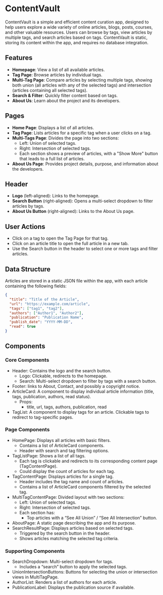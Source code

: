 # ContentVault

ContentVault is a simple and efficient content curation app, designed to help users explore a wide variety of online articles, blogs, posts, courses, and other valuable resources. Users can browse by tags, view articles by multiple tags, and search articles based on tags. ContentVault is static, storing its content within the app, and requires no database integration.

## Features

- **Homepage**: View a list of all available articles.
- **Tag Page**: Browse articles by individual tags.
- **Multi-Tag Page**: Compare articles by selecting multiple tags, showing both union (all articles with any of the selected tags) and intersection (articles containing all selected tags).
- **Search & Filter**: Quickly filter content based on tags.
- **About Us**: Learn about the project and its developers.

## Pages

- **Home Page**: Displays a list of all articles.
- **Tag Page**: Lists articles for a specific tag when a user clicks on a tag.
- **Multi-Tags Page**: Divides the page into two sections:
  - Left: Union of selected tags.
  - Right: Intersection of selected tags.
  - Each section shows a preview of articles, with a "Show More" button that leads to a full list of articles.
- **About Us Page**: Provides project details, purpose, and information about the developers.

## Header

- **Logo** (left-aligned): Links to the homepage.
- **Search Button** (right-aligned): Opens a multi-select dropdown to filter articles by tags.
- **About Us Button** (right-aligned): Links to the About Us page.

## User Actions

- Click on a tag to open the Tag Page for that tag.
- Click on an article title to open the full article in a new tab.
- Use the Search button in the header to select one or more tags and filter articles.

## Data Structure

Articles are stored in a static JSON file within the app, with each article containing the following fields:

```json
{
  "title": "Title of the Article",
  "url": "https://example.com/article",
  "tags": ["tag1", "tag2"],
  "authors": ["Author1", "Author2"],
  "publication": "Publication Name",
  "publish_date": "YYYY-MM-DD",
  "read": true
}
```

## Components

### Core Components
- Header: Contains the logo and the search button.
  - Logo: Clickable, redirects to the homepage.
  - Search: Multi-select dropdown to filter by tags with a search button.
- Footer: links to About, Contact, and possibly a copyright notice.
- ArticleCard: A component to display individual article information (title, tags, publication, authors, read status).
  - Props:
    - title, url, tags, authors, publication, read
- TagList: A component to display tags for an article. Clickable tags to redirect to tag-specific pages.

### Page Components
- HomePage: Displays all articles with basic filters.
  - Contains a list of ArticleCard components.
  - Header with search and tag filtering options.
- TagListPage: Shows a list of all tags.
  - Each tag is clickable and redirects to its corresponding content page (TagContentPage).
  - Could display the count of articles for each tag.
- TagContentPage: Displays articles for a single tag.
  - Header includes the tag name and count of articles.
  - Contains a list of ArticleCard components filtered by the selected tag.
- MultiTagContentPage: Divided layout with two sections:
  - Left: Union of selected tags.
  - Right: Intersection of selected tags.
  - Each section has:
    - Top articles with a “See All Union” / “See All Intersection” button.
- AboutPage: A static page describing the app and its purpose.
- SearchResultPage: Displays articles based on selected tags.
  - Triggered by the search button in the header.
  - Shows articles matching the selected tag criteria.
  
### Supporting Components
- SearchDropdown: Multi-select dropdown for tags.
  - Includes a “search” button to apply the selected tags.
- UnionIntersectionButtons: Buttons for selecting the union or intersection views in MultiTagPage.
- AuthorList: Renders a list of authors for each article.
- PublicationLabel: Displays the publication source if available.